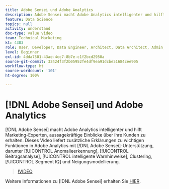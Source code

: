```yaml
---
title: Adobe Sensei und Adobe Analytics
description: Adobe Sensei macht Adobe Analytics intelligenter und hilft Marketing-Experten, aussagekräftige Einblicke über ihre Kunden zu erhalten. Dieses Video liefert zusätzliche Erklärungen zu wichtigen Funktionen in Adobe Analytics mit Adobe Sensei-Unterstützung, darunter Anomalieerkennung, Beitragsanalyse, intelligente Warnhinweise, Clustering, Segment IQ und Neigungsmodellierung.
feature: Data Science
topics: null
activity: understand
doc-type: value video
team: Technical Marketing
kt: 4383
role: User, Developer, Data Engineer, Architect, Data Architect, Admin, Leader
level: Beginner
exl-id: 4dda7501-43ae-4cc7-8b7e-c1f2bcd2950a
source-git-commit: 32424f3f2b05952fe4df9ea91dcbe51684cee905
workflow-type: ht
source-wordcount: '101'
ht-degree: 100%

---
```


# [!DNL Adobe Sensei] und Adobe Analytics

[!DNL Adobe Sensei] macht Adobe Analytics intelligenter und hilft Marketing-Experten, aussagekräftige Einblicke über ihre Kunden zu erhalten. Dieses Video liefert zusätzliche Erklärungen zu wichtigen Funktionen in Adobe Analytics mit [!DNL Adobe Sensei]-Unterstützung, darunter [!UICONTROL Anomalieerkennung], [!UICONTROL Beitragsanalyse], [!UICONTROL intelligente Warnhinweise], Clustering, [!UICONTROL Segment IQ] und Neigungsmodellierung.

>[!VIDEO](https://video.tv.adobe.com/v/31500/?quality=12)

Weitere Informationen zu [!DNL Adobe Sensei] erhalten Sie [HIER](https://www.adobe.com/de/sensei.html).
